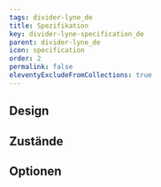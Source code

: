 ```yaml
---
tags: divider-lyne_de
title: Spezifikation
key: divider-lyne-specification_de
parent: divider-lyne_de
icon: specification
order: 2
permalink: false
eleventyExcludeFromCollections: true
---
```


## Design 

## Zustände

## Optionen


